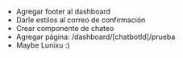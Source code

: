 - Agregar footer al dashboard
- Darle estilos al correo de confirmación
- Crear componente de chateo
- Agregar página: /dashboard/[chatbotId]/prueba
- Maybe Lunixu :)